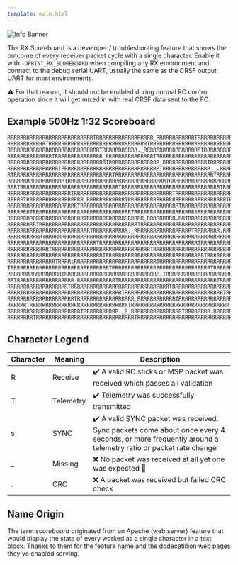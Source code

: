 ```yaml
---
template: main.html
---
```


![Info Banner](https://github.com/ExpressLRS/ExpressLRS-Hardware/blob/master/img/information.png?raw=true)

The RX Scoreboard is a developer / troubleshooting feature that shows the outcome of every receiver packet cycle with a single character. Enable it with `-DPRINT_RX_SCOREBOARD` when compiling any RX environment and connect to the debug serial UART, usually the same as the CRSF output UART for most environments. 

⚠️ For that reason, it should not be enabled during normal RC control operation since it will get mixed in with real CRSF data sent to the FC.

## Example 500Hz 1:32 Scoreboard

```
RRRRRRRRRRRRRRRRRRRRRRRRRRRTRRRRRRRRRRRRRRRRRR_RRRRRRRRRRRRTRRRRRRRRRRRRRRRRRRR
RRRRRRRRRRRRTRRRRRRRRRRRRRRRRRRRRRRRRRRRRRRRTRRRRRRRRRRRRRRRRRRRRRRRRRRRRRRRTRR
RRRRRRRRRRRRRRRRRRRRRRRRRRRRRTRRRRRRRRRRR._RRRRRRRRRRRRRRRRRRTRRRRRRRRRRRRRRRRR
RRRRRRRRRRRRRRTRRRRRRRRRRRRRRR_RRRRRRRRRRRRRRRTRRRRRRRRRRRRRRRRRRRRRRRRRRRRRRRT
RRRRRRRRRRRRRRRRRRRRRRRRRRRRRRRTRRRRRRRRRRRRRRRR_RRRRRRRRRRRRRRTRRRRRRRRRRRRRRR
RRRRRRRRRRRRRRRRTRRRRRRRRRRRRRRRRRRRRRRRRRRRRRRRTRRRRRRRRRRRRRRR__.RRRRRRRRRRRR
RTRRRRRRRRRRRRRRRRRRRRRRRRRRRRRRRTRRRRRRRRRRRRRRRRRRRRRRRRRRRRRRRTRRRRRRRRRRRRR
RRRRRRRRRRRRRRRRRRTRRRRRRRRRRRRRRRRRRRRRRRRRRRRRRRTRRRRRRRRRRRRRRRRRRRRRRRRRRRR
RRRTRRRRRRRRRRRRRRRRRRRRRRRRRRRRRRRTRRRRRRRRRRRRRRRRRRRRRRRRRRRRRRRTRRRRRRRRRRR
RRRRRRRRRRRRRRRRRRRRTRRRRRRRRRRRRRRRRRRRRRRRRRRRRRRRTRRRRRRRRRRRRRRRRRRRRRRRRRR
RRRRRTRRRRRRRRRRRRRRRRRR_RRRRRRRRRRRRTRRRRRRRRRRRRRRRRRRRRRRRRRRRRRRRTRRRRRRRRR
RRRRRRRRRRRRRRRRRRRRRRTRRRRRRRRRRRRRRRRRRRRRRRRRRRRRRRTRRRRRRRRRRRRRRRRRRRRRRRR
RRRRRRRTRRRRRRRRRRRRRRRRRRRRRRRRRRRRRRRTRRRRRRRRRRRRRRRRRRRRRRRRRRRRRRRTRRRRRRR
RRRRRRRRRRRRRRRRRRRRRRRRTRRRRRRRRRRRRRRRRRR_RRRRRRRRR.RRTRRRRRRRRRRRRRRRRRRRRRR
RRRRRRRRRTRRRRRRRRRRRRRRRRRRRRRRRRRRRRRRRTRRRRRRRRRRRRRRRRRRRRRRRRRRRRRRRTRRRRR
RRRRRRRRRRRRRRRRRRRRRRRRRRTRRRRRRRRRRR._RRRRRRRRRRRRRRRRRRTRRRRRRRR.RRRRRRRRRRR
RRRRRRRRRRRTRRRRRRRRRRRRRRRRRRRRRRRRRRRRRRRTRRRRRRRRRRRRRRRRRRRRRRRRRRRRRRRTRRR
RRRRRRRRRRRRRRRRRRRRRRRRRRRRTRRRRRRRRRRRRRRRRRRRRRRRRRRRRRRRTRRRRRRRRRRRRRRRRRR
RRRRRRRRRRRRRTRRRRRRRRRRRRRRRRRRRRRRRRRRRRRRRTRRRRRRRRRRRRRRRRRRRRRRRRRRRRRRRTR
RRRRRRRRRRRRRRRRRRRRRRRRRRRRRRTRRRRRRRRRRRRRRRRRRRRRRRRRRRRRRRTRRRRRRRRRRRRRRRR
RRRRRRRRRRRRRRRTRRRRsRRRRRRRRRRRRRRRRRRRRRRRRRRTRRRRRRRRRRRRRRRRRRRRRRRRRRRRRRR
TRRRRRRRRRRRRRRRRRRRRRRRRRRRRRRRTRRRRRRRRRRRRRRRRRRRRRRRRRRRRRRRTRRRRRRRRRRRRRR
RRRRRRRRRRRRRRRRRTRRRRRRRRRRRRRRRRRRRRRRRRRRRRRR.TRRRRRRRRRRRRRRRRRRRRRRRRRRRRR
RRTRRRRRRRRRRRRRRRRRR_RRRRRRRRRRRRTRRRRRRRRRRRRRRRRRRRRRRRRRRRRRRRTRRRRRRRRRRRR
RRRRRRRRRRRRRRRRRRRTRRRRRRRRRRRRRRRRRRRRRRRRRRRRRRRTRRRRRRRRRRRRRRRRRRRRRRRRRRR
RRRRTRRRRRRRRRRRRRRRRRRRRRRRRRRRRRRRTRRRRRRRRRRRRRRRRRRRRRRRRRRRRRRRTRRRRRRRRRR
RRRRRRRRRRRRRRRRRRRRRTRRRRRRRRRRRRRRRRRR_RRRRRRRRRRRRTRRRRRRRRRRRRRRRRRRRRRRRRR
RRRRRRTRRRRRRRRRRRRRRRRRRRRRRRRRRRRRRRTRRRRRRRRRRRRRRRRRRRRRRRRRRRRRRRTRRRRRRRR
RRRRRRRRRRRRRRRRRRRRRRRTRRRRRRRRRRR._R_RRRRRRRRRRRRRRRRTRRRRRRRR.RRRRRRRRRRRRRR
RRRRRRRRTRRRRRRRRRRRRRRRRRRRRRRRRRRRRRRRTRRRRRRRRRRRRRRRRRRRRRRRRRRRRRRRTRRRRRR
```

## Character Legend

Character | Meaning | Description
|---|---|---|
| R | Receive | ✔️ A valid RC sticks or MSP packet was received which passes all validation
| T | Telemetry | ✔️ Telemetry was successfully transmitted
| s | SYNC | ✔️ A valid SYNC packet was received. Sync packets come about once every 4 seconds, or more frequently around a telemetry ratio or packet rate change
| _ | Missing | ❌ No packet was received at all yet one was expected 👻 
| . | CRC | ❌ A packet was received but failed CRC check

## Name Origin

The term *scoreboard* originated from an Apache (web server) feature that would display the state of every worked as a single character in a text block. Thanks to them for the feature name and the dodecatillion web pages they've enabled serving.
